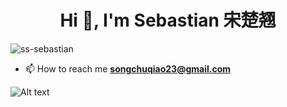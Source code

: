 <h1 align="center">Hi 👋, I'm Sebastian 宋楚翘</h1>
<p align="left"> <img src="https://komarev.com/ghpvc/?username=ss-sebastian&label=Profile%20views&color=0e75b6&style=flat" alt="ss-sebastian" /> </p>

- 📫 How to reach me **songchuqiao23@gmail.com**

<!-- STATSFM START -->
<!-- STATSFM END -->

![Alt text](https://spotify-recently-played-readme.vercel.app/api?user=31gfuq4dmnlhozmvej27ex26rl6e&width={300})

